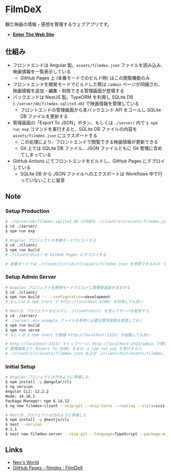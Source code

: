 # FilmDeX

観た映画の情報・感想を管理するウェブアプリです。

- __[Enter The Web Site](https://neos21.github.io/filmdex/)__


## 仕組み

- フロントエンドは Angular 製。`assets/filmdex.json` ファイルを読み込み、映画情報を一覧表示している
    - GitHub Pages 上 (本番モードでのビルド時) はこの閲覧機能のみ
- フロントエンドを開発モードでビルドした際は `/admin` ページが同梱され、映画情報を追加・編集・削除できる管理画面が登場する
- バックエンドは NestJS 製。TypeORM を利用し SQLite DB (`./server/db/filmdex.sqlite3.db`) で映画情報を管理している
    - フロントエンドの管理画面から本バックエンド API をコールし SQLite DB ファイルを更新する
- 管理画面の「Export To JSON」ボタン、もしくは `./server/` 内で `$ npm run exp` コマンドを実行すると、SQLite DB ファイルの内容を `assets/filmdex.json` にエクスポートする
    - この処理により、フロントエンドで閲覧できる映画情報が更新できる
    - Git 上では SQLite DB ファイル、JSON ファイルともに Git 管理に含めてしまっている
- GitHub Actions にてフロントエンドをビルドし、GitHub Pages にデプロイしている
    - SQLite DB から JSON ファイルへのエクスポートは Workflows 中で行っていないことに留意


## Note

### Setup Production

```bash
# ./server/db/filmdex.sqlite3.db の内容を ./client/src/assets/filmdex.json にエクスポートする
$ cd ./server/
$ npm run exp

# Angular プロジェクトを本番モードでビルドする
$ cd ./client/
$ npm run build
# ./client/dist/ を GitHub Pages にデプロイする

# 本番モードでは ./client/[src|dist]/assets/filmdex.json を参照できるのみ・管理画面は存在しない
```

### Setup Admin Server

```bash
# Angular プロジェクトを開発モードでビルドし管理者画面を含ませる
$ cd ./client/
$ npm run build -- --configuration=development
# もしくは $ npm start で http://localhost:4200/ を利用しても良い

# NestJS プロジェクトをビルドし ./client/dist/ を含んでサーバを配信する
$ cd ./server/
# ./server/.env.example ファイルを参考に必要な環境変数を用意しておく
$ npm run build
$ npm run serve
# もしくは $ npm start で直接 http://localhost:2323/ を起動しても良い

# http://localhost:2323/ でトップページ、http://localhost:2323/admin で管理画面に遷移する
# 管理画面より「Export To JSON」するか、$ npm run exp を実行すると、
# ./client/src/assets/filmdex.json および ./client/dist/assets/filmdex.json を更新する
```

### Initial Setup

```bash
# Angular プロジェクトは次のように準備した
$ npm install -g @angular/cli
$ ng version
Angular CLI: 12.2.2
Node: 14.16.1
Package Manager: npm 6.14.12
$ ng new filmdex-client --skip-git --skip-tests --routing --style=scss

# NestJS プロジェクトは次のように準備した
$ npm install -g @nestjs/cli
$ nest --version
8.1.1
$ nest new filmdex-server --skip-git --language=TypeScript --package-manager=npm
```


## Links

- [Neo's World](https://neos21.net/)
- [GitHub Pages - filmdex : FilmDeX](https://neos21.github.io/filmdex)
